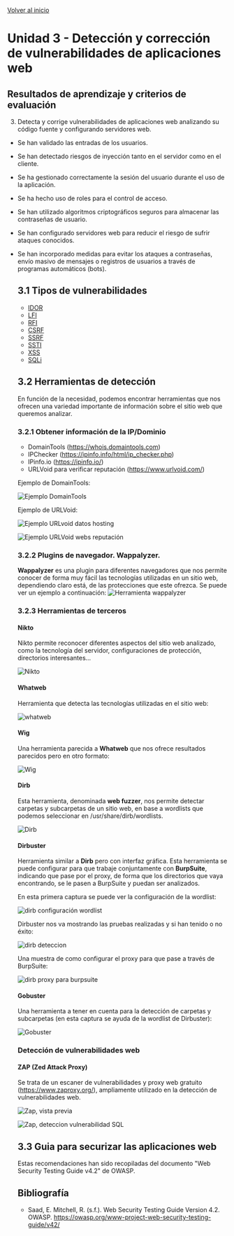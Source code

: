  [Volver al inicio](../Readme.md)
  # Unidad 3 - Detección y corrección de vulnerabilidades de aplicaciones web
  ## Resultados de aprendizaje y criterios de evaluación
  3. Detecta y corrige vulnerabilidades de aplicaciones web analizando su código fuente y configurando servidores web.
  - Se han validado las entradas de los usuarios.
  - Se han detectado riesgos de inyección tanto en el servidor como en el cliente.
  - Se ha gestionado correctamente la sesión del usuario durante el uso de la
aplicación.
- Se ha hecho uso de roles para el control de acceso.
- Se han utilizado algoritmos criptográficos seguros para almacenar las
contraseñas de usuario.
- Se han configurado servidores web para reducir el riesgo de sufrir ataques
conocidos.
- Se han incorporado medidas para evitar los ataques a contraseñas, envío
masivo de mensajes o registros de usuarios a través de programas automáticos
(bots).
  ## 3.1 Tipos de vulnerabilidades
  - [IDOR](idor/Readme.md)
  - [LFI](lfi/Readme.md) 
  - [RFI](rfi/Readme.md)
  - [CSRF](csrf/Readme.md)
  - [SSRF](SSRF/Readme.md)
  - [SSTI](ssti/Readme.md)
  - [XSS](xss/Readme.md)
  - [SQLi](sqli/Readme.md)
  ## 3.2 Herramientas de detección
  En función de la necesidad, podemos encontrar herramientas que nos ofrecen una variedad importante de información sobre el sitio web que queremos analizar.

  ### 3.2.1 Obtener información de la IP/Dominio
  - DomainTools (https://whois.domaintools.com)
  - IPChecker (https://ipinfo.info/html/ip_checker.php)
  - IPinfo.io (https://ipinfo.io/)
  - URLVoid para verificar reputación (https://www.urlvoid.com/)

  Ejemplo de DomainTools: 

  ![Ejemplo DomainTools](_images/domainTools.png)

  Ejemplo de URLVoid:

  ![Ejemplo URLvoid datos hosting](_images/urlvoid_1.png)

  ![Ejemplo URLVoid webs reputación](_images/urlvoid_2.png)

  ### 3.2.2 Plugins de navegador. Wappalyzer.
  **Wappalyzer** es una plugin para diferentes navegadores que nos permite conocer de forma muy fácil las tecnologías utilizadas en un sitio web, dependiendo claro está, de las protecciones que este ofrezca. Se puede ver un ejemplo a continuación:
  ![Herramienta wappalyzer](_images/wappalyzer.png)

  ### 3.2.3 Herramientas de terceros
  #### Nikto
  Nikto permite reconocer diferentes aspectos del sitio web analizado, como la tecnología del servidor, configuraciones de protección, directorios interesantes...

  ![Nikto](_images/Nikto_ok.png)

  #### Whatweb
  Herramienta que detecta las tecnologías utilizadas en el sitio web:

  ![whatweb](_images/whatweb_II.png)

  #### Wig
  Una herramienta parecida a **Whatweb** que nos ofrece resultados parecidos pero en otro formato:

  ![Wig](_images/wig_II.png)

  #### Dirb
  Esta herramienta, denominada **web fuzzer**, nos permite detectar carpetas y subcarpetas de un sitio web, en base a wordlists que podemos seleccionar en /usr/share/dirb/wordlists.

  ![Dirb](_images/dirb.png)

  #### Dirbuster
  Herramienta similar a **Dirb** pero con interfaz gráfica. Esta herramienta se puede configurar para que trabaje conjuntamente con **BurpSuite**, indicando que pase por el proxy, de forma que los directorios que vaya encontrando, se le pasen a BurpSuite y puedan ser analizados.

  En esta primera captura se puede ver la configuración de la wordlist:

  ![dirb configuración wordlist](_images/dirbuster.png)

  Dirbuster nos va mostrando las pruebas realizadas y si han tenido o no éxito:

  ![dirb deteccion](_images/dirbuster_II.png)

  Una muestra de como configurar el proxy para que pase a través de BurpSuite:

  ![dirb proxy para burpsuite](_images/dirbuster_proxy.png)

  #### Gobuster
  Una herramienta a tener en cuenta para la detección de carpetas y subcarpetas (en esta captura se ayuda de la wordlist de Dirbuster):

  ![Gobuster](_images/gobuster_II.png)

  ### Detección de vulnerabilidades web
  #### ZAP (Zed Attack Proxy)
  Se trata de un escaner de vulnerabilidades y proxy web gratuito (https://www.zaproxy.org/), ampliamente utilizado en la detección de vulnerabilidades web.

  ![Zap, vista previa](_images/ZAP_1.png)

  ![Zap, deteccion vulnerabilidad SQL](_images/ZAP_2.png)

  ## 3.3 Guia para securizar las aplicaciones web
  Estas recomendaciones han sido recopiladas del documento "Web Security Testing Guide v4.2" de OWASP.

  ## Bibliografía

  - Saad, E. Mitchell, R. (s.f.). Web Security Testing Guide Version 4.2. OWASP. https://owasp.org/www-project-web-security-testing-guide/v42/ 
  

